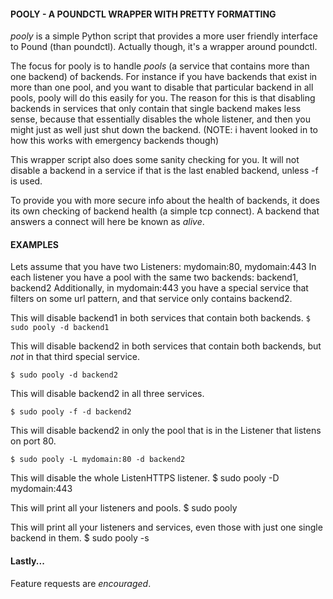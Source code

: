 #### POOLY - A POUNDCTL WRAPPER WITH PRETTY FORMATTING

_pooly_ is a simple Python script that provides a more user friendly interface to Pound (than poundctl).
Actually though, it's a wrapper around poundctl.

The focus for pooly is to handle _pools_ (a service that contains more than one backend) of backends.
For instance if you have backends that exist in more than one pool, and you want to disable that particular
backend in all pools, pooly will do this easily for you.
The reason for this is that disabling backends in services that only contain that single backend makes
less sense, because that essentially disables the whole listener, and then you might just as well just
shut down the backend.
(NOTE: i havent looked in to how this works with emergency backends though)

This wrapper script also does some sanity checking for you. It will not disable a backend in a service
if that is the last enabled backend, unless -f is used.

To provide you with more secure info about the health of backends, it does its own checking of backend
health (a simple tcp connect). A backend that answers a connect will here be known as _alive_.

#### EXAMPLES

Lets assume that you have two Listeners: mydomain:80, mydomain:443
In each listener you have a pool with the same two backends: backend1, backend2
Additionally, in mydomain:443 you have a special service that filters on some url pattern, and that service only contains backend2.

This will disable backend1 in both services that contain both backends.
```$ sudo pooly -d backend1```

This will disable backend2 in both services that contain both backends, but *not* in that third special service.
```
$ sudo pooly -d backend2
```

This will disable backend2 in all three services.
```
$ sudo pooly -f -d backend2
```

This will disable backend2 in only the pool that is in the Listener that listens on port 80.
```
$ sudo pooly -L mydomain:80 -d backend2
```

This will disable the whole ListenHTTPS listener.
$ sudo pooly -D mydomain:443

This will print all your listeners and pools.
$ sudo pooly

This will print all your listeners and services, even those with just one single backend in them.
$ sudo pooly -s


#### Lastly...

Feature requests are *encouraged*.
